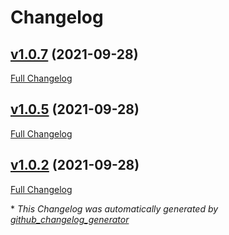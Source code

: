 # Changelog

## [v1.0.7](https://github.com/nanoframework/nanoFrameworkDeployer/tree/v1.0.7) (2021-09-28)

[Full Changelog](https://github.com/nanoframework/nanoFrameworkDeployer/compare/v1.0.5...v1.0.7)

## [v1.0.5](https://github.com/nanoframework/nanoFrameworkDeployer/tree/v1.0.5) (2021-09-28)

[Full Changelog](https://github.com/nanoframework/nanoFrameworkDeployer/compare/v1.0.2...v1.0.5)

## [v1.0.2](https://github.com/nanoframework/nanoFrameworkDeployer/tree/v1.0.2) (2021-09-28)

[Full Changelog](https://github.com/nanoframework/nanoFrameworkDeployer/compare/676c28342af82d5c48f936f8e25f80fd6bb3db1b...v1.0.2)



\* *This Changelog was automatically generated by [github_changelog_generator](https://github.com/github-changelog-generator/github-changelog-generator)*
